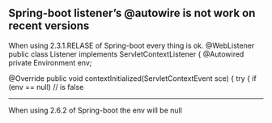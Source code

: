 Spring-boot listener’s @autowire is not work on recent versions
---------------------------
When using 2.3.1.RELASE of Spring-boot every thing is ok. 
@WebListener
public class Listener implements ServletContextListener {
    @Autowired
    private Environment env;

@Override
public void contextInitialized(ServletContextEvent sce) {
    try {
        if (env == null) // is false

-----------------------------
When using 2.6.2 of Spring-boot the env will be null
